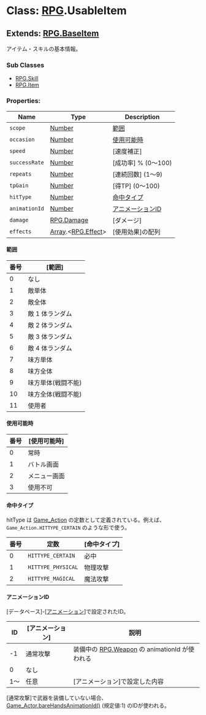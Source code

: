 # Class: [RPG](RPG.md).UsableItem

## Extends: [RPG.BaseItem](RPG.BaseItem.md)
アイテム・スキルの基本情報。


### Sub Classes

* [RPG.Skill](RPG.Skill.md)
* [RPG.Item](RPG.Item.md)


### Properties:

| Name | Type | Description |
| --- | --- | --- |
| `scope` | [Number](Number.md) | [範囲](RPG.UsableItem.md#範囲) |
| `occasion` | [Number](Number.md) | [使用可能時](RPG.UsableItem.md#使用可能時)  |
| `speed` | [Number](Number.md) | [速度補正] |
| `successRate` | [Number](Number.md) | [成功率] % (0〜100) |
| `repeats` | [Number](Number.md) | [連続回数] \(1〜9) |
| `tpGain` | [Number](Number.md) | [得TP] \(0〜100) |
| `hitType` | [Number](Number.md) | [命中タイプ](RPG.UsableItem.md#命中タイプ) |
| `animationId` | [Number](Number.md) | [アニメーションID](RPG.UsableItem.md#アニメーションID) |
| `damage` | [RPG.Damage](RPG.Damage.md) | [ダメージ] |
| `effects` | [Array](Array.md).&lt;[RPG.Effect](RPG.Effect.md)&gt; | [使用効果]の配列 |


#### 範囲

| 番号 | [範囲] |
| --- | --- |
|  0 | なし ||  1 | 敵単体 ||  2 | 敵全体 ||  3 | 敵 1 体ランダム ||  4 | 敵 2 体ランダム ||  5 | 敵 3 体ランダム ||  6 | 敵 4 体ランダム ||  7 | 味方単体 ||  8 | 味方全体 ||  9 | 味方単体(戦闘不能) ||  10 | 味方全体(戦闘不能) ||  11 | 使用者 |

#### 使用可能時

| 番号 | [使用可能時] |
| --- | --- |
| 0 | 常時 |
| 1 | バトル画面 |
| 2 | メニュー画面 |
| 3 | 使用不可 |

#### 命中タイプ
hitType は [Game_Action](Game_Action.md) の定数として定義されている。例えば、<code>Game_Action.HITTYPE_CERTAIN</code> のような形で使う。

| 番号 | 定数 | [命中タイプ] |
| --- | --- | --- |
| 0 | `HITTYPE_CERTAIN` | 必中 |
| 1 | `HITTYPE_PHYSICAL` | 物理攻撃 |
| 2 | `HITTYPE_MAGICAL` | 魔法攻撃 |

#### アニメーションID
[データベース]-[[アニメーション](RPG.Animation.md)]で設定されたID。

| ID | [アニメーション] | 説明 |
| --- | --- | --- |
| -1 | 通常攻撃 | 装備中の [RPG.Weapon](RPG.Weapon.md) の animationId が使われる |
| 0 | なし |
| 1〜 | 任意 | [アニメーション]で設定した内容 |

[通常攻撃]で武器を装備していない場合、[Game_Actor.bareHandsAnimationId()](Game_Actor.md#barehandsanimationid---number) (規定値:1) のIDが使われる。
